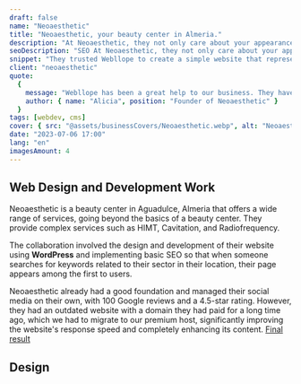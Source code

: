 ```yaml
---
draft: false
name: "Neoaesthetic"
title: "Neoaesthetic, your beauty center in Almeria."
description: "At Neoaesthetic, they not only care about your appearance but also your overall well-being. It is a beauty center with over a decade of experience and a wide range of services."
seoDescription: "SEO At Neoaesthetic, they not only care about your appearance but also your overall well-being. It is a beauty center with over a decade of experience and a wide range of services."
snippet: "They trusted Webllope to create a simple website that represents their brand and helps local people see their services and prices while facilitating immediate contact to book an appointment."
client: "neoaesthetic"
quote:
  {
    message: "Webllope has been a great help to our business. They have helped us create a professional website and attract more clients to our beauty center.",
    author: { name: "Alicia", position: "Founder of Neoaesthetic" }
  }
tags: [webdev, cms]
cover: { src: "@assets/businessCovers/Neoaesthetic.webp", alt: "Neoaesthetic's website" }
date: "2023-07-06 17:00"
lang: "en"
imagesAmount: 4
---
```


## Web Design and Development Work

Neoaesthetic is a beauty center in Aguadulce, Almeria that offers a wide range of services, going beyond the basics of a beauty center. They provide complex services such as HIMT, Cavitation, and Radiofrequency.

The collaboration involved the design and development of their website using **WordPress** and implementing basic SEO so that when someone searches for keywords related to their sector in their location, their page appears among the first to users.

Neoaesthetic already had a good foundation and managed their social media on their own, with 100 Google reviews and a 4.5-star rating. However, they had an outdated website with a domain they had paid for a long time ago, which we had to migrate to our premium host, significantly improving the website's response speed and completely enhancing its content. [Final result](https://neoaesthetic.com)
## Design
